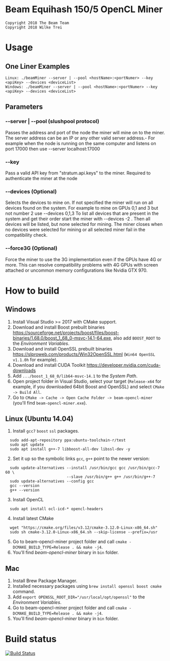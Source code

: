 # Beam Equihash 150/5 OpenCL Miner

```
Copyright 2018 The Beam Team
Copyright 2018 Wilke Trei 
```


# Usage
## One Liner Examples
```
Linux: ./beamMiner --server | --pool <hostName>:<portNumer> --key <apiKey> --devices <deviceList>
Windows: ./beamMiner --server | --pool <hostName>:<portNumer> --key <apiKey> --devices <deviceList>
```

## Parameters
### --server | --pool (slushpool protocol)
Passes the address and port of the node the miner will mine on to the miner.
The server address can be an IP or any other valid server address.- For example when the node
is running on the same computer and listens on port 17000 then use --server localhost:17000

### --key
Pass a valid API key from "stratum.api.keys" to the miner. Required to authenticate the miner at the node

### --devices (Optional)
Selects the devices to mine on. If not specified the miner will run on all devices found on the system. 
For example to mine on GPUs 0,1 and 3 but not number 2 use --devices 0,1,3
To list all devices that are present in the system and get their order start the miner with --devices -2 .
Then all devices will be listed, but none selected for mining. The miner closes when no devices were 
selected for mining or all selected miner fail in the compatibility check.

### --force3G (Optional)
Force the miner to use the 3G implementation even if the GPUs have 4G or more. This can resolve compatibility
problems with 4G GPUs with screen attached or uncommon memory configurations like Nvidia GTX 970.

# How to build
## Windows
1. Install Visual Studio >= 2017 with CMake support.
1. Download and install Boost prebuilt binaries https://sourceforge.net/projects/boost/files/boost-binaries/1.68.0/boost_1_68_0-msvc-14.1-64.exe, also add `BOOST_ROOT` to the _Environment Variables_.
1. Download and install OpenSSL prebuilt binaries https://slproweb.com/products/Win32OpenSSL.html (`Win64 OpenSSL v1.1.0h` for example).
1. Download and install CUDA Toolkit https://developer.nvidia.com/cuda-downloads
1. Add `.../boost_1_68_0/lib64-msvc-14.1` to the _System Path_.
1. Open project folder in Visual Studio, select your target (`Release-x64` for example, if you downloaded 64bit Boost and OpenSSL) and select `CMake -> Build All`.
1. Go to `CMake -> Cache -> Open Cache Folder -> beam-opencl-miner` (you'll find `beam-opencl-miner.exe`).

## Linux (Ubuntu 14.04)
1. Install `gcc7` `boost` `ssl` packages.
```
  sudo add-apt-repository ppa:ubuntu-toolchain-r/test
  sudo apt update
  sudo apt install g++-7 libboost-all-dev libssl-dev -y
```
2. Set it up so the symbolic links `gcc`, `g++` point to the newer version:
```
  sudo update-alternatives --install /usr/bin/gcc gcc /usr/bin/gcc-7 60 \
                           --slave /usr/bin/g++ g++ /usr/bin/g++-7 
  sudo update-alternatives --config gcc
  gcc --version
  g++ --version
```
3. Install OpenCL
```
  sudo apt install ocl-icd-* opencl-headers
```
4. Install latest CMake 
```
  wget "https://cmake.org/files/v3.12/cmake-3.12.0-Linux-x86_64.sh"
  sudo sh cmake-3.12.0-Linux-x86_64.sh --skip-license --prefix=/usr
```
5. Go to beam-opencl-miner project folder and call `cmake -DCMAKE_BUILD_TYPE=Release . && make -j4`.
6. You'll find _beam-opencl-miner_ binary in `bin` folder.

## Mac
1. Install Brew Package Manager.
1. Installed necessary packages using `brew install openssl boost cmake` command.
1. Add `export OPENSSL_ROOT_DIR="/usr/local/opt/openssl"` to the _Environment Variables_.
1. Go to beam-opencl-miner project folder and call `cmake -DCMAKE_BUILD_TYPE=Release . && make -j4`.
1. You'll find _beam-opencl-miner_ binary in `bin` folder.


# Build status
[![Build Status](https://travis-ci.org/BeamMW/opencl-miner.svg?branch=master)](https://travis-ci.org/BeamMW/opencl-miner)
